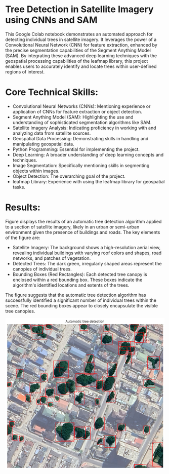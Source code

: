 # Tree Detection in Satellite Imagery using CNNs and SAM

This Google Colab notebook demonstrates an automated approach for detecting individual trees in satellite imagery. 
It leverages the power of a Convolutional Neural Network (CNN) for feature extraction, enhanced by the precise segmentation capabilities of the Segment Anything Model (SAM). 
By integrating these advanced deep learning techniques with the geospatial processing capabilities of the leafmap library, this project enables users to accurately identify and locate trees within user-defined regions of interest.


# Core Technical Skills:

- Convolutional Neural Networks (CNNs): Mentioning experience or application of CNNs for feature extraction or object detection.
- Segment Anything Model (SAM): Highlighting the use and understanding of sophisticated segmentation algorithms like SAM.
- Satellite Imagery Analysis: Indicating proficiency in working with and analyzing data from satellite sources.
- Geospatial Data Processing: Demonstrating skills in handling and manipulating geospatial data.
- Python Programming: Essential for implementing the project.
- Deep Learning: A broader understanding of deep learning concepts and techniques.
- Image Segmentation: Specifically mentioning skills in segmenting objects within images.
- Object Detection: The overarching goal of the project.
- leafmap Library: Experience with using the leafmap library for geospatial tasks.

# Results:

Figure displays the results of an automatic tree detection algorithm applied to a section of satellite imagery, likely in an urban or semi-urban environment given the presence of buildings and roads. The key elements of the figure are:

- Satellite Imagery: The background shows a high-resolution aerial view, revealing individual buildings with varying roof colors and shapes, road networks, and patches of vegetation.
- Detected Trees: The dark green, irregularly shaped areas represent the canopies of individual trees.
- Bounding Boxes (Red Rectangles): Each detected tree canopy is enclosed within a red bounding box. These boxes indicate the algorithm's identified locations and extents of the trees.

The figure suggests that the automatic tree detection algorithm has successfully identified a significant number of individual trees within the scene. The red bounding boxes appear to closely encapsulate the visible tree canopies.

![tree detection image](https://github.com/fadodo/Object-Detection/blob/main/treedetect.png)
